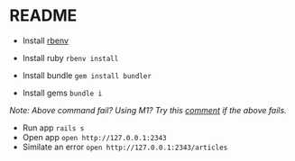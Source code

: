 # README

* Install [rbenv](https://github.com/rbenv/rbenv)
* Install ruby `rbenv install`
* Install bundle `gem install bundler`

* Install gems `bundle i`

_Note: Above command fail? Using M1? Try this [comment](https://github.com/grpc/grpc/issues/30947#issuecomment-1367300689) if the above fails._

* Run app `rails s`
* Open app `open http://127.0.0.1:2343`
* Similate an error `open http://127.0.0.1:2343/articles`
